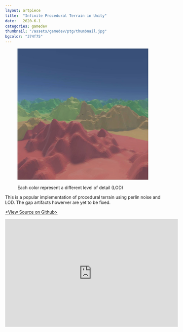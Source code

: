 ```yaml
---
layout: artpiece
title:  "Infinite Procedural Terrain in Unity"
date:   2020-6-1
categories: gamedev
thumbnail: "/assets/gamedev/ptg/thumbnail.jpg"
bgcolor: "374f75"
---
```


<figure class="center-fit">
  <img src="/assets/gamedev/ptg/thumbnail.jpg"/>
  <figcaption>
    <p>Each color represent a different level of detail (LOD)</p>
  </figcaption>
</figure>

This is a popular implementation of procedural terrain using perlin noise and LOD. The gap artifacts howerver are yet to be fixed. 

[\<View Source on Github\>](https://github.com/casrom/UnityPlayground)

<div class="video-responsive">
<iframe width="560" height="349" src="https://www.youtube.com/embed/Zfw04AuMZsQ" frameborder="0" allow="accelerometer; autoplay; encrypted-media; gyroscope; picture-in-picture" allowfullscreen></iframe>
</div>





